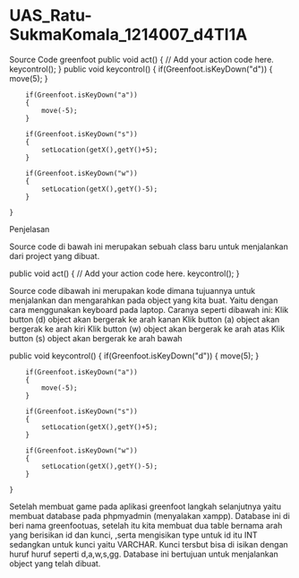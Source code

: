 # UAS_Ratu-SukmaKomala_1214007_d4TI1A
 Source Code greenfoot 
public void act()
    {
        // Add your action code here.
        keycontrol();
    }
    public void keycontrol()
    {
        if(Greenfoot.isKeyDown("d"))
        {
            move(5);
        }
        
        if(Greenfoot.isKeyDown("a"))
        {
            move(-5);
        }
        
        if(Greenfoot.isKeyDown("s"))
        {
            setLocation(getX(),getY()+5);
        }
        
        if(Greenfoot.isKeyDown("w"))
        {
            setLocation(getX(),getY()-5);
        }
        
    }



Penjelasan

Source code di bawah ini merupakan sebuah class baru untuk menjalankan dari project yang dibuat.

public void act()
    {
        // Add your action code here.
        keycontrol();
    }


Source code dibawah ini merupakan kode dimana tujuannya untuk menjalankan dan mengarahkan pada object yang kita buat. Yaitu dengan cara menggunakan keyboard pada laptop. Caranya seperti dibawah ini:
Klik button (d) object akan bergerak ke arah kanan 
Klik button (a)  object akan bergerak ke arah kiri
Klik button (w) object akan bergerak ke arah atas
Klik button (s) object akan bergerak ke arah bawah

public void keycontrol()
    {
        if(Greenfoot.isKeyDown("d"))
        {
            move(5);
        }
        
        if(Greenfoot.isKeyDown("a"))
        {
            move(-5);
        }
        
        if(Greenfoot.isKeyDown("s"))
        {
            setLocation(getX(),getY()+5);
        }
        
        if(Greenfoot.isKeyDown("w"))
        {
            setLocation(getX(),getY()-5);
        }
        
    }

Setelah membuat game pada aplikasi greenfoot langkah selanjutnya yaitu membuat database pada phpmyadmin (menyalakan xampp). Database ini di beri nama greenfootuas, setelah itu kita membuat dua table bernama arah yang berisikan id dan kunci, ,serta mengisikan type untuk id itu INT sedangkan untuk kunci yaitu VARCHAR. Kunci tersbut bisa di isikan dengan huruf huruf seperti d,a,w,s,gg. Database ini bertujuan untuk menjalankan object yang telah dibuat.


